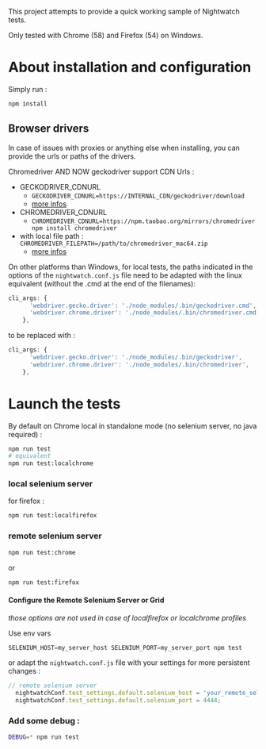 
This project attempts to provide a quick working sample of Nightwatch tests.

Only tested with Chrome (58) and Firefox (54) on Windows.

# About installation and configuration

Simply run :
```sh
npm install
```

## Browser drivers

In case of issues with proxies or anything else when installing, you can provide the urls or paths of the drivers.

Chromedriver AND NOW geckodriver support CDN Urls :
 * GECKODRIVER_CDNURL
   * ```GECKODRIVER_CDNURL=https://INTERNAL_CDN/geckodriver/download```
   * [more infos](https://www.npmjs.com/package/geckodriver)
 * CHROMEDRIVER_CDNURL
   * ```CHROMEDRIVER_CDNURL=https://npm.taobao.org/mirrors/chromedriver npm install chromedriver```
* with local file path : ```CHROMEDRIVER_FILEPATH=/path/to/chromedriver_mac64.zip```
   * [more infos](https://www.npmjs.com/package/chromedriver)


On other platforms than Windows, for local tests, the paths indicated in the options of the ```nightwatch.conf.js``` file need to be adapted with the linux equivalent (without the .cmd at the end of the filenames):
```js
cli_args: {
      'webdriver.gecko.driver': './node_modules/.bin/geckodriver.cmd',
      'webdriver.chrome.driver': './node_modules/.bin/chromedriver.cmd',
    },
```
to be replaced with :
```js
cli_args: {
      'webdriver.gecko.driver': './node_modules/.bin/geckodriver',
      'webdriver.chrome.driver': './node_modules/.bin/chromedriver',
    },
```

# Launch the tests

By default on Chrome local in standalone mode (no selenium server, no java required) :
```sh
npm run test
# equivalent
npm run test:localchrome
```

### local selenium server
for firefox :
```sh
npm run test:localfirefox
```

### remote selenium server
```sh
npm run test:chrome
```
or
```sh
npm run test:firefox
```

#### Configure the Remote Selenium Server or Grid

_those options are not used in case of localfirefox or localchrome profiles_

Use env vars
```js
SELENIUM_HOST=my_server_host SELENIUM_PORT=my_server_port npm test
```

or adapt the ```nightwatch.conf.js``` file with your settings for more persistent changes :

```js
// remote selenium server
  nightwatchConf.test_settings.default.selenium_host = 'your_remote_selenium_server';
  nightwatchConf.test_settings.default.selenium_port = 4444;
```


### Add some debug :
```sh
DEBUG=* npm run test
```
